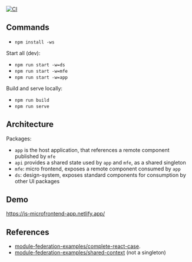 [![CI](https://github.com/arnaudj/js-microfrontend-app/actions/workflows/ci-build-test.js.yml/badge.svg)](https://github.com/arnaudj/js-microfrontend-app/actions/workflows/ci-build-test.js.yml)

## Commands

* `npm install -ws`

Start all (dev):
* `npm run start -w=ds`
* `npm run start -w=mfe`
* `npm run start -w=app`

Build and serve locally:
* `npm run build`
* `npm run serve`

## Architecture

Packages:
* `app` is the host application, that references a remote component published by `mfe`
* `api` provides a shared state used by `app` and `mfe`, as a shared singleton
* `mfe`: micro frontend, exposes a remote component consumed by `app`
* `ds`: design-system, exposes standard components for consumption by other UI packages

## Demo

https://js-microfrontend-app.netlify.app/


## References
* [module-federation-examples/complete-react-case](https://github.com/module-federation/module-federation-examples/tree/master/complete-react-case).
* [module-federation-examples/shared-context](https://github.com/module-federation/module-federation-examples/tree/master/shared-context) (not a singleton)